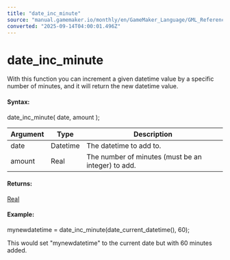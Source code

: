```yaml
---
title: "date_inc_minute"
source: "manual.gamemaker.io/monthly/en/GameMaker_Language/GML_Reference/Maths_And_Numbers/Date_And_Time/date_inc_minute.htm"
converted: "2025-09-14T04:00:01.496Z"
---
```


# date\_inc\_minute

With this function you can increment a given datetime value by a specific number of minutes, and it will return the new datetime value.

#### Syntax:

date\_inc\_minute( date, amount );

| Argument | Type | Description |
| --- | --- | --- |
| date | Datetime | The datetime to add to. |
| amount | Real | The number of minutes (must be an integer) to add. |

#### Returns:

[Real](../../../GML_Overview/Data_Types.md)

#### Example:

mynewdatetime = date\_inc\_minute(date\_current\_datetime(), 60);

This would set "mynewdatetime" to the current date but with 60 minutes added.